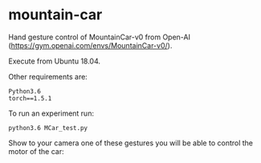 # mountain-car

Hand gesture control of MountainCar-v0 from Open-AI (https://gym.openai.com/envs/MountainCar-v0/).

Execute from Ubuntu 18.04.

Other requirements are:
```
Python3.6
torch==1.5.1
```

To run an experiment run:

```
python3.6 MCar_test.py
```
Show to your camera one of these gestures you will be able to control the motor of the car:
